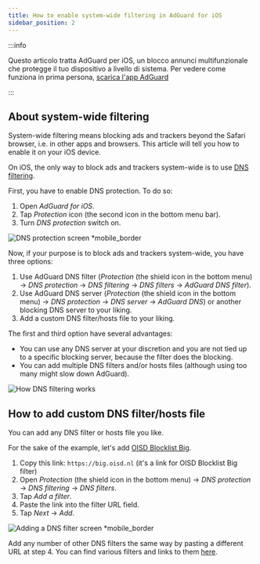 ```yaml
---
title: How to enable system-wide filtering in AdGuard for iOS
sidebar_position: 2
---
```


:::info

Questo articolo tratta AdGuard per iOS, un blocco annunci multifunzionale che protegge il tuo dispositivo a livello di sistema. Per vedere come funziona in prima persona, [scarica l'app AdGuard](https://adguard.com/download.html?auto=true)

:::

## About system-wide filtering

System-wide filtering means blocking ads and trackers beyond the Safari browser, i.e. in other apps and browsers. This article will tell you how to enable it on your iOS device.

On iOS, the only way to block ads and trackers system-wide is to use [DNS filtering](https://adguard-dns.io/kb/general/dns-filtering/).

First, you have to enable DNS protection. To do so:

1. Open *AdGuard for iOS*.
2. Tap *Protection* icon (the second icon in the bottom menu bar).
3. Turn *DNS protection* switch on.

![DNS protection screen *mobile_border](https://cdn.adtidy.org/public/Adguard/Blog/ios_dns_protection.PNG)

Now, if your purpose is to block ads and trackers system-wide, you have three options:

 1. Use AdGuard DNS filter (*Protection* (the shield icon in the bottom menu) → *DNS protection* → *DNS filtering* → *DNS filters* → *AdGuard DNS filter*).
 2. Use AdGuard DNS server (*Protection* (the shield icon in the bottom menu) → *DNS protection* → *DNS server* → *AdGuard DNS*) or another blocking DNS server to your liking.
 3. Add a custom DNS filter/hosts file to your liking.

The first and third option have several advantages:

* You can use any DNS server at your discretion and you are not tied up to a specific blocking server, because the filter does the blocking.
* You can add multiple DNS filters and/or hosts files (although using too many might slow down AdGuard).

![How DNS filtering works](https://cdn.adtidy.org/public/Adguard/kb/DNS_filtering/how_dns_filtering_works_en.png)

## How to add custom DNS filter/hosts file

You can add any DNS filter or hosts file you like.

For the sake of the example, let's add [OISD Blocklist Big](https://oisd.nl/).

1. Copy this link: `https://big.oisd.nl` (it's a link for OISD Blocklist Big filter)
2. Open *Protection* (the shield icon in the bottom menu) → *DNS protection* → *DNS filtering* → *DNS filters*.
3. Tap *Add a filter*.
4. Paste the link into the filter URL field.
5. Tap *Next* → *Add*.

![Adding a DNS filter screen *mobile_border](https://cdn.adtidy.org/blog/new/ot4okIMGD236EB8905471.jpeg)

Add any number of other DNS filters the same way by pasting a different URL at step 4. You can find various filters and links to them [here](https://filterlists.com).
